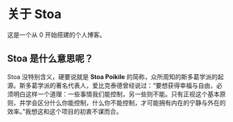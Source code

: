 # 关于 Stoa

这是一个从 0 开始搭建的个人博客。

## Stoa 是什么意思呢？

Stoa 没特别含义，硬要说就是 **Stoa Poikile** 的简称，众所周知的斯多葛学派的起源。斯多葛学派的著名代表人，爱比克泰德曾经说过：“要想获得幸福与自由，必须明白这样一个道理：一些事情我们能控制，另一些则不能。只有正视这个基本原则，并学会区分什么你能控制，什么你不能控制，才可能拥有内在的宁静与外在的效率。”我想这和这个项目的初衷不谋而合。
